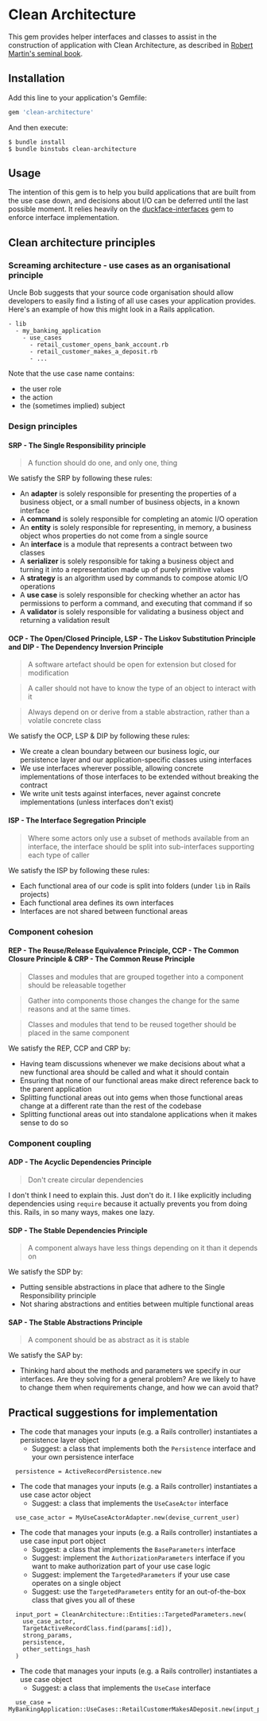 # Clean Architecture

This gem provides helper interfaces and classes to assist in the construction of application with
Clean Architecture, as described in [Robert Martin's seminal book](https://www.amazon.com/gp/product/0134494164).

## Installation

Add this line to your application's Gemfile:

```ruby
gem 'clean-architecture'
```

And then execute:

    $ bundle install
    $ bundle binstubs clean-architecture

## Usage

The intention of this gem is to help you build applications that are built from the use case down,
and decisions about I/O can be deferred until the last possible moment. It relies heavily on the
[duckface-interfaces](https://github.com/samuelgiles/duckface) gem to enforce interface
implementation.

## Clean architecture principles

### Screaming architecture - use cases as an organisational principle

Uncle Bob suggests that your source code organisation should allow developers to easily find a listing of all use cases your application provides. Here's an example of how this might look in a
Rails application.

```
- lib
  - my_banking_application
    - use_cases
      - retail_customer_opens_bank_account.rb
      - retail_customer_makes_a_deposit.rb
      - ...
```

Note that the use case name contains:

- the user role
- the action
- the (sometimes implied) subject

### Design principles

#### SRP - The Single Responsibility principle

> A function should do one, and only one, thing

We satisfy the SRP by following these rules:

- An **adapter** is solely responsible for presenting the properties of a business object, or a small number of business objects, in a known interface
- A **command** is solely responsible for completing an atomic I/O operation
- An **entity** is solely responsible for representing, in memory, a business object whos properties do not come from a single source
- An **interface** is a module that represents a contract between two classes
- A **serializer** is solely responsible for taking a business object and turning it into a representation made up of purely primitive values
- A **strategy** is an algorithm used by commands to compose atomic I/O operations
- A **use case** is solely responsible for checking whether an actor has permissions to perform a command, and executing that command if so
- A **validator** is solely responsible for validating a business object and returning a validation result

#### OCP - The Open/Closed Principle, LSP - The Liskov Substitution Principle and DIP - The Dependency Inversion Principle

> A software artefact should be open for extension but closed for modification

> A caller should not have to know the type of an object to interact with it

> Always depend on or derive from a stable abstraction, rather than a volatile concrete class

We satisfy the OCP, LSP & DIP by following these rules:

- We create a clean boundary between our business logic, our persistence layer and our application-specific classes using interfaces
- We use interfaces wherever possible, allowing concrete implementations of those interfaces to be extended without breaking the contract
- We write unit tests against interfaces, never against concrete implementations (unless interfaces don't exist)

#### ISP - The Interface Segregation Principle

> Where some actors only use a subset of methods available from an interface, the interface should be split into sub-interfaces supporting each type of caller

We satisfy the ISP by following these rules:

- Each functional area of our code is split into folders (under `lib` in Rails projects)
- Each functional area defines its own interfaces
- Interfaces are not shared between functional areas

### Component cohesion

#### REP - The Reuse/Release Equivalence Principle, CCP - The Common Closure Principle & CRP - The Common Reuse Principle

> Classes and modules that are grouped together into a component should be releasable together

> Gather into components those changes the change for the same reasons and at the same times.

> Classes and modules that tend to be reused together should be placed in the same component

We satisfy the REP, CCP and CRP by:

- Having team discussions whenever we make decisions about what a new functional area should be called and what it should contain
- Ensuring that none of our functional areas make direct reference back to the parent application
- Splitting functional areas out into gems when those functional areas change at a different rate than the rest of the codebase
- Splitting functional areas out into standalone applications when it makes sense to do so

### Component coupling

#### ADP - The Acyclic Dependencies Principle

> Don't create circular dependencies

I don't think I need to explain this. Just don't do it. I like explicitly including dependencies using `require` because it actually prevents you from doing this. Rails, in so many ways, makes one lazy.

#### SDP - The Stable Dependencies Principle

> A component always have less things depending on it than it depends on

We satisfy the SDP by:

- Putting sensible abstractions in place that adhere to the Single Responsibility principle
- Not sharing abstractions and entities between multiple functional areas

#### SAP - The Stable Abstractions Principle

> A component should be as abstract as it is stable

We satisfy the SAP by:

- Thinking hard about the methods and parameters we specify in our interfaces. Are they solving for a general problem? Are we likely to have to change them when requirements change, and how we can avoid that?

## Practical suggestions for implementation

* The code that manages your inputs (e.g. a Rails controller) instantiates a persistence layer
  object
  - Suggest: a class that implements both the `Persistence` interface and your own persistence
    interface

```
  persistence = ActiveRecordPersistence.new
```

* The code that manages your inputs (e.g. a Rails controller) instantiates a use case actor
  object
  - Suggest: a class that implements the `UseCaseActor` interface

```
  use_case_actor = MyUseCaseActorAdapter.new(devise_current_user)
```

* The code that manages your inputs (e.g. a Rails controller) instantiates a use case input port
  object
  - Suggest: a class that implements the `BaseParameters` interface
  - Suggest: implement the `AuthorizationParameters` interface if you want to make authorization
    part of your use case logic
  - Suggest: implement the `TargetedParameters` if your use case operates on a single object
  - Suggest: use the `TargetedParameters` entity for an out-of-the-box class that gives you all of
    these

```
  input_port = CleanArchitecture::Entities::TargetedParameters.new(
    use_case_actor,
    TargetActiveRecordClass.find(params[:id]),
    strong_params,
    persistence,
    other_settings_hash
  )
```

* The code that manages your inputs (e.g. a Rails controller) instantiates a use case object
  - Suggest: a class that implements the `UseCase` interface

```
  use_case = MyBankingApplication::UseCases::RetailCustomerMakesADeposit.new(input_port)
```
